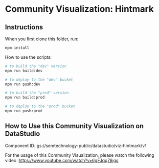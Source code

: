 # Community Visualization: Hintmark

## Instructions
When you first clone this folder, run:
```bash
npm install
```

How to use the scripts:
```bash
# to build the "dev" version
npm run build:dev

# to deploy to the "dev" bucket
npm run push:dev

# to build the "prod" version
npm run build:prod

# to deploy to the "prod" bucket
npm run push:prod
```

## How to Use this Community Visualization on DataStudio
Component ID: gs://semtechnology-public/datastudio/viz-hintmark/v1

For the usage of this Community Visualization, please watch the following video.
https://www.youtube.com/watch?v=6gFJqq78jgs
